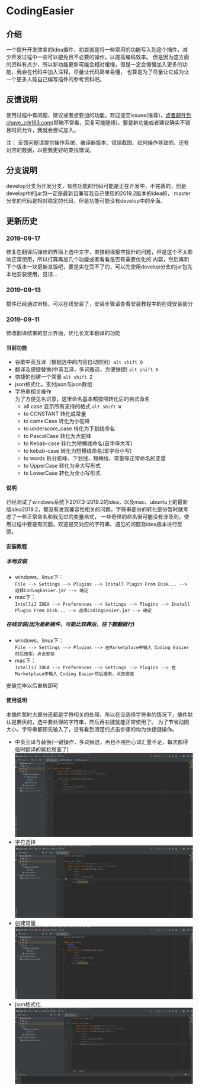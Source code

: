# CodingEasier

## 介绍
一个提升开发效率的idea插件，初衷就是将一些常用的功能写入到这个插件，减少开发过程中一些可以避免且不必要的操作，以提高编码效率。
但是因为这方面的资料有点少，所以新功能更新可能会相对缓慢，但是一定会慢慢加入更多的功能，我会在代码中加入注释，尽量让代码简单易懂，
也算是为了尽量让它成为让一个更多人能自己编写插件的参考资料吧。

## 反馈说明
使用过程中有问题、建议或者想要加的功能，欢迎提交issues(推荐)，或者邮件到chave_z@163.com(邮箱不常看，回复可能随缘)，要是新功能或者建议确实不错且时间允许，我就会尝试加入。

注：
反馈问题请提供操作系统、编译器版本、错误截图、如何操作导致的、还有对应的数据，以便我更好的查找错误。

## 分支说明
develop分支为开发分支，有些功能的代码可能是正在开发中，不完善的，但是develop中的jar包一定是最新且兼容我自己使用的2019.2版本的idea的，
master分支的代码是相对稳定的代码，但是功能可能没有develop中的全面。

## 更新历史
### 2019-09-17
修复在翻译后弹出的界面上选中文字，直接翻译报空指针的问题，但是这个不太影响正常使用，所以打算再加几个功能或者看看是否有需要优化的
内容，然后再和下个版本一块更新发版吧，要是实在受不了的，可以先使用develop分支的jar包先本地安装使用，见谅...
### 2019-09-13
插件已经通过审核，可以在线安装了，安装步骤请查看安装教程中的在线安装部分
### 2019-09-11
修改翻译结果的显示界面，优化长文本翻译的功能

#### 当前功能 
- 谷歌中英互译（根据选中的内容自动辨别）`alt shift Q`
- 翻译及便捷替换(中英互译，多词备选，方便快捷) `alt shift A`
- 快捷的创建一个常量 `alt shift Z`
- json格式化，支付json与json数组
- 字符串相关操作   
为了方便见名识意，这里命名基本都按照转化后的格式命名
    - all case 显示所有支持的格式 `alt shift W`
    - to CONSTANT 转化成常量
    - to camelCase 转化为小驼峰
    - to underscore_case 转化为下划线命名
    - to PascalCase 转化为大驼峰
    - to Kebab-case 转化为短横线命名(首字母大写)
    - to kebab-case 转化为短横线命名(首字母小写)
    - to words 拆分驼峰、下划线、短横线、常量等正常命名的变量
    - to UpperCase 转化为全大写形式
    - to LowerCase 转化为全小写形式

#### 说明
已经测试了windows系统下2017.3-2019.2的idea，以及mac、ubuntu上的最新版idea2019.2，都没有发现兼容性相关的问题，字符串部分的转化部分暂时就考虑了一些正常命名和我见过的变量格式，
一些奇怪的命名很可能没有涉及到，使用过程中要是有问题，欢迎提交对应的字符串、遇见的问题及idea版本进行反馈。

#### 安装教程

##### 本地安装
- windows、linux下：     
`File --> Settings --> Plugins --> Install Plugin From Disk... --> 选择CodingEasier.jar --> 确定`
- mac下：     
`IntelliJ IDEA --> Preferences --> Settings --> Plugins --> Install Plugin From Disk... --> 选择CodingEasier.jar --> 确定`
##### 在线安装(因为是新插件，可能比较靠后，往下翻翻就行)
- windows、linux下：   
`File --> Settings --> Plugins --> 在Marketplace中输入 Coding Easier然后搜索，点击安装`
- mac下：     
`IntelliJ IDEA --> Preferences --> Settings --> Plugins --> 在Marketplace中输入 Coding Easier然后搜索，点击安装`


安装完毕以后重启即可

#### 使用说明
本插件暂时大部分还都是字符相关的处理，所以在没选择字符串的情况下，插件默认是置灰的，选中要处理的字符串，然后再右键就能正常使用了。
为了节省动图大小，字符串都预先输入了，没有看到清楚的点击步骤的均为快捷键操作。
- 中英互译与替换(一键操作，多词候选，再也不用担心词汇量不足，每次都得临时翻译的尴尬局面了)
![translate](/images/translate.gif)
- 字符选择
![switchCase](/images/switchCase.gif)
- 创建常量
![createConstant](/images/createConstant.gif)
- json格式化
![json](/images/json.gif)

